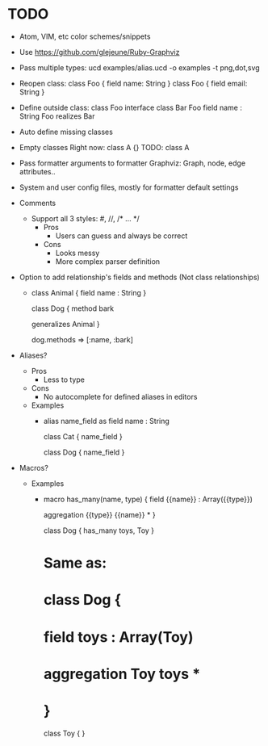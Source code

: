 # TODO

* Atom, VIM, etc color schemes/snippets
* Use https://github.com/glejeune/Ruby-Graphviz
* Pass multiple types:
  ucd examples/alias.ucd -o examples -t png,dot,svg
* Reopen class:
  class Foo {
    field name: String
  }
  class Foo {
    field email: String
  }
* Define outside class:
  class Foo
  interface class Bar
  Foo field name : String
  Foo realizes Bar
* Auto define missing classes
* Empty classes
  Right now: class A {}
  TODO: class A
* Pass formatter arguments to formatter
  Graphviz: Graph, node, edge attributes..
* System and user config files, mostly for formatter default settings
* Comments
  * Support all 3 styles: #, //, /* ... \*/
    * Pros
      * Users can guess and always be correct
    * Cons
      * Looks messy
      * More complex parser definition
* Option to add relationship's fields and methods (Not class relationships)
  * class Animal {
      field name : String
    }

    class Dog {
      method bark

      generalizes Animal
    }

    dog.methods => [:name, :bark]

* Aliases?
  * Pros
    * Less to type
  * Cons
    * No autocomplete for defined aliases in editors
  * Examples
    * alias name_field as field name : String

      class Cat {
        name_field
      }

      class Dog {
        name_field
      }
* Macros?

  * Examples
    * macro has_many(name, type) {
        field {{name}} : Array({{type}})

        aggregation {{type}} {{name}} *
      }

      class Dog {
        has_many toys, Toy
      }

      # Same as:
      # class Dog {
      #   field toys : Array(Toy)
      #
      #   aggregation Toy toys *
      # }

      class Toy {
      }
